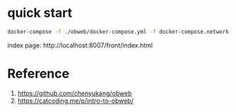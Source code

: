 # quick start

```bash
docker-compose -f ./obweb/docker-compose.yml -f docker-compose.network.yml up -d
```

index page: http://localhost:8007/front/index.html

# Reference
1. https://github.com/chenyukang/obweb
2. https://catcoding.me/p/intro-to-obweb/